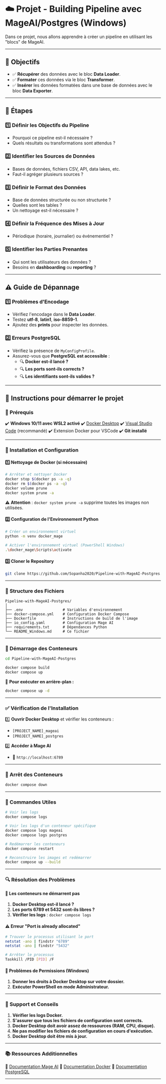 # ☁️ Projet - Building Pipeline avec MageAI/Postgres (Windows)

Dans ce projet, nous allons apprendre à créer un pipeline en utilisant les "blocs" de MageAI.

---

## 🎯 Objectifs

- ✅ **Récupérer** des données avec le bloc **Data Loader**.
- ✅ **Formater** ces données via le bloc **Transformer**.
- ✅ **Insérer** les données formatées dans une base de données avec le bloc **Data Exporter**.

---

## 🚀 Étapes

### 1️⃣ Définir les Objectifs du Pipeline
- Pourquoi ce pipeline est-il nécessaire ?
- Quels résultats ou transformations sont attendus ?

### 2️⃣ Identifier les Sources de Données
- Bases de données, fichiers CSV, API, data lakes, etc.
- Faut-il agréger plusieurs sources ?

### 3️⃣ Définir le Format des Données
- Base de données structurée ou non structurée ?
- Quelles sont les tables ?
- Un nettoyage est-il nécessaire ?

### 4️⃣ Définir la Fréquence des Mises à Jour
- Périodique (horaire, journalier) ou événementiel ?

### 5️⃣ Identifier les Parties Prenantes
- Qui sont les utilisateurs des données ?
- Besoins en **dashboarding** ou **reporting** ?

---

## ⚠️ Guide de Dépannage

### 1️⃣ Problèmes d'Encodage
- Vérifiez l'encodage dans le **Data Loader**.
- Testez **utf-8**, **latin1**, **iso-8859-1**.
- Ajoutez des **prints** pour inspecter les données.

### 2️⃣ Erreurs PostgreSQL
- Vérifiez la présence de `MyConfigProfile`.
- Assurez-vous que **PostgreSQL est accessible** :
  - 🔍 **Docker est-il lancé ?**
  - 🔍 **Les ports sont-ils corrects ?**
  - 🔍 **Les identifiants sont-ils valides ?**

---
## 🚀 Instructions pour démarrer le projet
### 💪 Prérequis

✔️ **Windows 10/11 avec WSL2 activé**
✔️ [Docker Desktop](https://www.docker.com/products/docker-desktop/)
✔️ [Visual Studio Code](https://code.visualstudio.com/) (recommandé)
✔️ Extension Docker pour VSCode
✔️ **Git installé**

---

### 🔧 Installation et Configuration

#### 1️⃣ Nettoyage de Docker (si nécessaire)

```bash
# Arrêter et nettoyer Docker
docker stop $(docker ps -a -q)
docker rm $(docker ps -a -q)
docker volume prune
docker system prune -a
```
⚠️ **Attention** : `docker system prune -a` supprime toutes les images non utilisées.

#### 2️⃣ Configuration de l'Environnement Python

```bash
# Créer un environnement virtuel
python -m venv docker_mage

# Activer l'environnement virtuel (PowerShell Windows)
.\docker_mage\Scripts\activate
```

#### 3️⃣ Cloner le Repository

```bash
git clone https://github.com/Sopanha2020/Pipeline-with-MageAI-Postgres.git
```

---

### 📂 Structure des Fichiers

```
Pipeline-with-MageAI-Postgres/
│
├── .env                  # Variables d'environnement
├── docker-compose.yml    # Configuration Docker Compose
├── Dockerfile            # Instructions de build de l'image
├── io_config.yaml        # Configuration Mage AI
├── requirements.txt      # Dépendances Python
└── README_Windows.md     # Ce fichier
```

---

### 🚀 Démarrage des Conteneurs

```bash
cd Pipeline-with-MageAI-Postgres

docker compose build
docker compose up
```
📌 **Pour exécuter en arrière-plan :**
```bash
docker compose up -d
```

---

### ✅ Vérification de l'Installation

1️⃣ **Ouvrir Docker Desktop** et vérifier les conteneurs :
   - `[PROJECT_NAME]_mageai`
   - `[PROJECT_NAME]_postgres`

2️⃣ **Accéder à Mage AI**
   - 🔗 `http://localhost:6789`

---

### 🛑 Arrêt des Conteneurs

```bash
docker compose down
```

---

### 🔄 Commandes Utiles

```bash
# Voir les logs
docker compose logs

# Voir les logs d'un conteneur spécifique
docker compose logs mageai
docker compose logs postgres

# Redémarrer les conteneurs
docker compose restart

# Reconstruire les images et redémarrer
docker compose up --build
```

---

### 🔍 Résolution des Problèmes

#### 🚫 Les conteneurs ne démarrent pas
1. **Docker Desktop est-il lancé ?**
2. **Les ports 6789 et 5432 sont-ils libres ?**
3. **Vérifier les logs** : `docker compose logs`

#### ⚠️ Erreur "Port is already allocated"
```bash
# Trouver le processus utilisant le port
netstat -ano | findstr "6789"
netstat -ano | findstr "5432"

# Arrêter le processus
Taskkill /PID [PID] /F
```

#### 🔑 Problèmes de Permissions (Windows)
1. **Donner les droits à Docker Desktop sur votre dossier.**
2. **Exécuter PowerShell en mode Administrateur.**

---

### 📌 Support et Conseils

1. **Vérifier les logs Docker.**
2. **S'assurer que tous les fichiers de configuration sont corrects.**
3. **Docker Desktop doit avoir assez de ressources (RAM, CPU, disque).**
4. **Ne pas modifier les fichiers de configuration en cours d'exécution.**
5. **Docker Desktop doit être mis à jour.**

---

### 📚 Ressources Additionnelles

📌 [Documentation Mage AI](https://docs.mage.ai/)
📌 [Documentation Docker](https://docs.docker.com/)
📌 [Documentation PostgreSQL](https://www.postgresql.org/docs/)

---

